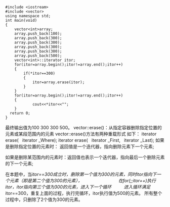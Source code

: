 ﻿
```

#include <iostream>       
#include <vector>
using namespace std;
int main(void)
{
    vector<int>array;
    array.push_back(100);
    array.push_back(300);
    array.push_back(300);
    array.push_back(300);
    array.push_back(300);
    array.push_back(500);
    vector<int>::iterator itor;
    for(itor=array.begin();itor!=array.end();itor++)
    {
        if(*itor==300)
        {
            itor=array.erase(itor);
        }
    }
    for(itor=array.begin();itor!=array.end();itor++)
    {
            cout<<*itor<<"";
    }
  return 0;
}
```
最终输出值为100 300 300 500。
vector::erase()：从指定容器删除指定位置的元素或某段范围内的元素
vector::erase()方法有两种重载形式
如下：
iterator erase(   iterator _Where);
iterator erase(   iterator _First,  
  iterator _Last);
如果是删除指定位置的元素时：
返回值是一个迭代器，指向删除元素下一个元素;

如果是删除某范围内的元素时：返回值也表示一个迭代器，指向最后一个删除元素的下一个元素;


在本题中，当*itor==300成立时，删除第一个值为300的元素，同时itor指向下一个元素（即是第二个值为300的元素），
                            在for(;;itor++)执行itor，itor指向第三个值为300的元素，进入下一个循环
         进入循环满足*itor==300，重复上面的过程，执行完循环，itor执行值为500的元素。
所有整个过程中，只删除了2个值为300的元素。